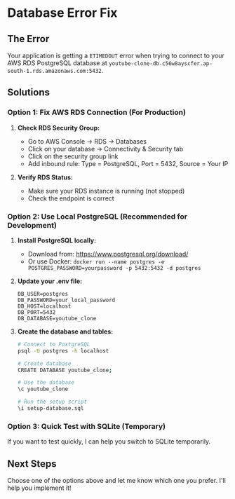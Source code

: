 # Database Error Fix

## The Error
Your application is getting a `ETIMEDOUT` error when trying to connect to your AWS RDS PostgreSQL database at `youtube-clone-db.c56w8ayscfer.ap-south-1.rds.amazonaws.com:5432`.

## Solutions

### Option 1: Fix AWS RDS Connection (For Production)

1. **Check RDS Security Group:**
   - Go to AWS Console → RDS → Databases
   - Click on your database → Connectivity & Security tab
   - Click on the security group link
   - Add inbound rule: Type = PostgreSQL, Port = 5432, Source = Your IP

2. **Verify RDS Status:**
   - Make sure your RDS instance is running (not stopped)
   - Check the endpoint is correct

### Option 2: Use Local PostgreSQL (Recommended for Development)

1. **Install PostgreSQL locally:**
   - Download from: https://www.postgresql.org/download/
   - Or use Docker: `docker run --name postgres -e POSTGRES_PASSWORD=yourpassword -p 5432:5432 -d postgres`

2. **Update your .env file:**
   ```
   DB_USER=postgres
   DB_PASSWORD=your_local_password
   DB_HOST=localhost
   DB_PORT=5432
   DB_DATABASE=youtube_clone
   ```

3. **Create the database and tables:**
   ```bash
   # Connect to PostgreSQL
   psql -U postgres -h localhost
   
   # Create database
   CREATE DATABASE youtube_clone;
   
   # Use the database
   \c youtube_clone
   
   # Run the setup script
   \i setup-database.sql
   ```

### Option 3: Quick Test with SQLite (Temporary)

If you want to test quickly, I can help you switch to SQLite temporarily.

## Next Steps

Choose one of the options above and let me know which one you prefer. I'll help you implement it!



